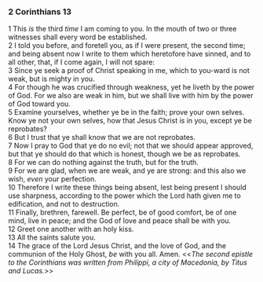 ### 2 Corinthians 13

1 This *is* the third *time* I am coming to you. In the mouth of two or three witnesses shall every word be established.  
2 I told you before, and foretell you, as if I were present, the second time; and being absent now I write to them which heretofore have sinned, and to all other, that, if I come again, I will not spare:  
3 Since ye seek a proof of Christ speaking in me, which to you-ward is not weak, but is mighty in you.  
4 For though he was crucified through weakness, yet he liveth by the power of God. For we also are weak in him, but we shall live with him by the power of God toward you.  
5 Examine yourselves, whether ye be in the faith; prove your own selves. Know ye not your own selves, how that Jesus Christ is in you, except ye be reprobates?  
6 But I trust that ye shall know that we are not reprobates.  
7 Now I pray to God that ye do no evil; not that we should appear approved, but that ye should do that which is honest, though we be as reprobates.  
8 For we can do nothing against the truth, but for the truth.  
9 For we are glad, when we are weak, and ye are strong: and this also we wish, *even* your perfection.  
10 Therefore I write these things being absent, lest being present I should use sharpness, according to the power which the Lord hath given me to edification, and not to destruction.  
11 Finally, brethren, farewell. Be perfect, be of good comfort, be of one mind, live in peace; and the God of love and peace shall be with you.  
12 Greet one another with an holy kiss.  
13 All the saints salute you.  
14 The grace of the Lord Jesus Christ, and the love of God, and the communion of the Holy Ghost, *be* with you all. Amen. <<*The second *epistle* to the Corinthians was written from Philippi, *a city* of Macedonia, by Titus and Lucas.*>>  
